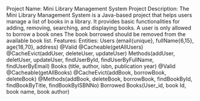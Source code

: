 Project Name: Mini Library Management System
Project Description: The Mini Library Management System is a Java-based project that helps users manage a list of books in a library. It provides basic functionalities for adding, removing, searching, and displaying books.
A user is only allowed to borrow a book ones
The book borrowed should be removed from the available book list.
Features:
Entities:
Users (email{unique}, fullName{6,15}, age{18,70}, address) @Valid
@Cacheable(getAllUsers) 
@CacheEvict(addUser, deleteUser, updateUser)
Methods(addUser, deletUser, updateUser, findUserById, findUserByFullName, findUserByEmail)
Books (title, author, isbn, publication year) @Valid
@Cacheable(getAllBooks)
@CacheEvict(addBook, borrowBook, deleteBook)
@Methods(addBook, deleteBook, borrowBook, findBookById, findBookByTitle, findBookByISBNNo)
Borrowed Books(User_id, book Id, book name, book author)

